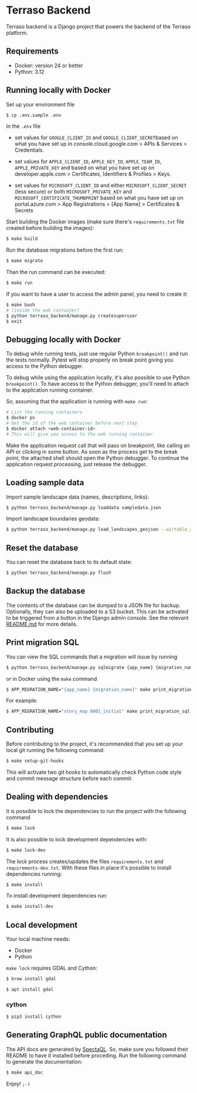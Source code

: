 # Terraso Backend

Terraso backend is a Django project that powers the backend of the Terraso
platform.

## Requirements

- Docker: version 24 or better
- Python: 3.12

## Running locally with Docker

Set up your environment file

```sh
$ cp .env.sample .env
```

In the `.env` file

-   set values for `GOOGLE_CLIENT_ID` and `GOOGLE_CLIENT_SECRET`based on what you have set up in console.cloud.google.com > APIs & Services > Credentials.

-   set values for `APPLE_CLIENT_ID`, `APPLE_KEY_ID`, `APPLE_TEAM_ID`, `APPLE_PRIVATE_KEY` and based on what you have set up on developer.apple.com > Certificates, Identifiers & Profiles > Keys.

-   set values for `MICROSOFT_CLIENT_ID` and either `MICROSOFT_CLIENT_SECRET` (less secure) or both `MICROSOFT_PRIVATE_KEY` and `MICROSOFT_CERTIFICATE_THUMBPRINT` based on what you have set up on portal.azure.com > App Registrations > [App Name] > Certificates & Secrets

Start building the Docker images (make sure there's `requirements.txt`
file created before building the images):

```sh
$ make build
```

Run the database migrations before the first run:

```sh
$ make migrate
```

Than the run command can be executed:

```sh
$ make run
```

If you want to have a user to access the admin panel, you need to create
it:

```sh
$ make bash
# (inside the web container)
$ python terraso_backend/manage.py createsuperuser
$ exit
```

## Debugging locally with Docker

To debug while running tests, just use regular Python `breakpoint()` and
run the tests normally. Pytest will stop properly on break point giving
you access to the Python debugger.

To debug while using the application locally, it's also possible to use
Python `breakpoint()`. To have access to the Python debugger, you'll
need to attach to the application running container.

So, assuming that the application is running with `make run`:

```sh
# List the running containers
$ docker ps
# Get the id of the web container before next step
$ docker attach <web-container-id>
# This will give you access to the web running container
```

Make the application request call that will pass on breakpoint, like
calling an API or clicking in some button. As soon as the process get to
the break point, the attached shell should open the Python debugger. To
continue the application request processing, just release the debugger.

## Loading sample data

Import sample landscape data (names, descriptions, links):

```sh
$ python terraso_backend/manage.py loaddata sampledata.json
```

Import landscape boundaries geodata:

```sh
$ python terraso_backend/manage.py load_landscapes_geojson --airtable_api_key xxxxx
```

## Reset the database

You can reset the database back to its default state:

```sh
$ python terraso_backend/manage.py flush
```

## Backup the database

The contents of the database can be dumped to a JSON file for backup. Optionally, they can also be uploaded to a S3 bucket. This can be activated to be triggered from a button in the Django admin console. See the relevant [README.md](terraso_backend/apps/core/management/README.md) for more details.

## Print migration SQL

You can view the SQL commands that a migration will issue by running

```sh
$ python terraso_backend/manage.py sqlmigrate {app_name} {migration_name}
```

or in Docker using the `make` command

```sh
$ APP_MIGRATION_NAME="{app_name} {migration_name}" make print_migration_sql
```

For example:

```sh
$ APP_MIGRATION_NAME="story_map 0001_initial" make print_migration_sql
```

## Contributing

Before contributing to the project, it's recommended that you set up
your local git running the following command:

```sh
$ make setup-git-hooks
```

This will activate two git hooks to automatically check Python code
style and commit message structure before each commit.

## Dealing with dependencies

It is possible to lock the dependencies to run the project with the
following command

```sh
$ make lock
```

It is also possible to lock development dependencies with:

```sh
$ make lock-dev
```

The lock process creates/updates the files `requirements.txt` and
`requirements-dev.txt`. With these files in place it's possible to
install dependencies running:

```sh
$ make install
```

To install development dependencies run:

```sh
$ make install-dev
```

## Local development

Your local machine needs:

* Docker
* Python

`make lock` requires GDAL and Cython:

```sh
$ brew install gdal
```

```sh
$ apt install gdal
```

### cython

```sh
$ pip3 install cython
```


## Generating GraphQL public documentation

The API docs are generated by
[SpectaQL](https://github.com/anvilco/spectaql). So, make sure you
followed their README to have it installed before proceding. Run the
following command to generate the documentation:

```sh
$ make api_doc
```

Enjoy! `;-)`
